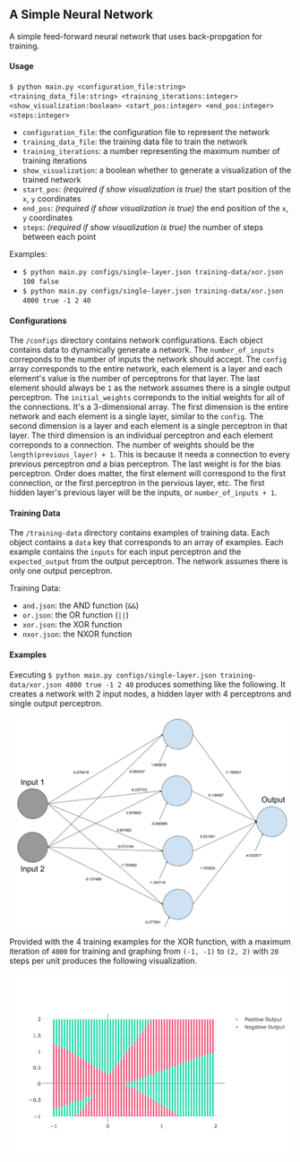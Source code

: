 ## A Simple Neural Network

A simple feed-forward neural network that uses back-propgation for training.

#### Usage

`$ python main.py <configuration_file:string> <training_data_file:string> <training_iterations:integer> <show_visualization:boolean> <start_pos:integer> <end_pos:integer> <steps:integer>`

- `configuration_file`: the configuration file to represent the network
- `training_data_file`: the training data file to train the network
- `training_iterations`: a number representing the maximum number of training iterations
- `show_visualization`: a boolean whether to generate a visualization of the trained network
- `start_pos`: _(required if show visualization is true)_ the start position of the `x`, `y` coordinates
- `end_pos`: _(required if show visualization is true)_ the end position of the `x`, `y` coordinates
- `steps`: _(required if show visualization is true)_ the number of steps between each point

Examples:

- `$ python main.py configs/single-layer.json training-data/xor.json 100 false`
- `$ python main.py configs/single-layer.json training-data/xor.json 4000 true -1 2 40`

#### Configurations

The `/configs` directory contains network configurations. Each object contains
data to dynamically generate a network. The `number_of_inputs` correponds to
the number of inputs the network should accept. The `config` array corresponds
to the entire network, each element is a layer and each element's value is the
number of perceptrons for that layer. The last element should always be `1` as
the network assumes there is a single output perceptron. The `initial_weights`
correponds to the initial weights for all of the connections. It's a 3-dimensional
array. The first dimension is the entire network and each element is a single layer,
similar to the `config`. The second dimension is a layer and each element is
a single perceptron in that layer. The third dimension is an individual perceptron
and each element correponds to a connection. The number of weights should be
the `length(previous_layer) + 1`. This is because it needs a connection to every
previous perceptron _and_ a bias perceptron. The last weight is for the bias perceptron.
Order does matter, the first element will correspond to the first connection,
or the first perceptron in the pervious layer, etc. The first hidden layer's previous
layer will be the inputs, or `number_of_inputs + 1`.

#### Training Data

The `/training-data` directory contains examples of training data. Each object
contains a `data` key that corresponds to an array of examples. Each example
contains the `inputs` for each input perceptron and the `expected_output` from
the output perceptron. The network assumes there is only one output perceptron.

Training Data:

- `and.json`: the AND function (`&&`)
- `or.json`: the OR function (`||`)
- `xor.json`: the XOR function
- `nxor.json`: the NXOR function

#### Examples

Executing `$ python main.py configs/single-layer.json training-data/xor.json 4000
true -1 2 40` produces something like the following. It creates a network with
2 input nodes, a hidden layer with 4 perceptrons and single output perceptron.

![single-hidden-layer](/assets/single-hidden-layer.png)

Provided with the 4 training examples for the XOR function, with a maximum iteration
of `4000` for training and graphing from `(-1, -1)` to `(2, 2)` with `20` steps per
unit produces the following visualization.

![XOR](/assets/xor.png)
